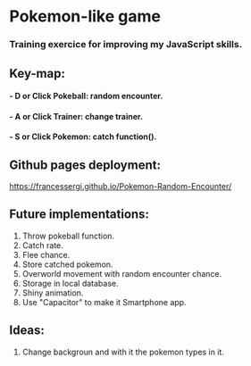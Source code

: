 # Pokemon-like game
### Training exercice for improving my JavaScript skills.

## Key-map:
#### - D or Click Pokeball: random encounter.
#### - A or Click Trainer: change trainer.
#### - S or Click Pokemon: catch function().

## Github pages deployment:
https://francessergi.github.io/Pokemon-Random-Encounter/


## Future implementations:
1. Throw pokeball function.
2. Catch rate.
3. Flee chance.
4. Store catched pokemon.
5. Overworld movement with random encounter chance.
6. Storage in local database.
7. Shiny animation.
8. Use "Capacitor" to make it Smartphone app.

## Ideas:
1. Change backgroun and with it the pokemon types in it.
